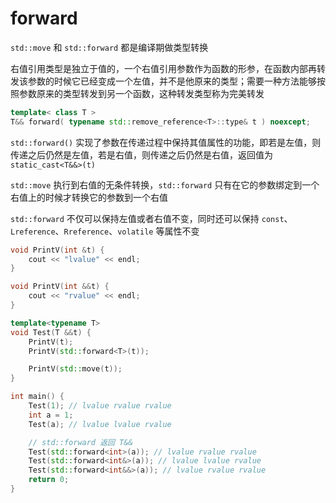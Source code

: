 # forward

`std::move` 和 `std::forward` 都是编译期做类型转换

右值引用类型是独立于值的，一个右值引用参数作为函数的形参，在函数内部再转发该参数的时候它已经变成一个左值，并不是他原来的类型；需要一种方法能够按照参数原来的类型转发到另一个函数，这种转发类型称为完美转发

```cpp
template< class T >
T&& forward( typename std::remove_reference<T>::type& t ) noexcept;
```

`std::forward()` 实现了参数在传递过程中保持其值属性的功能，即若是左值，则传递之后仍然是左值，若是右值，则传递之后仍然是右值，返回值为 `static_cast<T&&>(t)`

`std::move` 执行到右值的无条件转换，`std::forward` 只有在它的参数绑定到一个右值上的时候才转换它的参数到一个右值

`std::forward` 不仅可以保持左值或者右值不变，同时还可以保持 `const`、`Lreference`、`Rreference`、`volatile` 等属性不变

```cpp
void PrintV(int &t) {
    cout << "lvalue" << endl;
}

void PrintV(int &&t) {
    cout << "rvalue" << endl;
}

template<typename T>
void Test(T &&t) {
    PrintV(t);
    PrintV(std::forward<T>(t));

    PrintV(std::move(t));
}

int main() {
    Test(1); // lvalue rvalue rvalue
    int a = 1;
    Test(a); // lvalue lvalue rvalue

    // std::forward 返回 T&&
    Test(std::forward<int>(a)); // lvalue rvalue rvalue
    Test(std::forward<int&>(a)); // lvalue lvalue rvalue
    Test(std::forward<int&&>(a)); // lvalue rvalue rvalue
    return 0;
}
```
